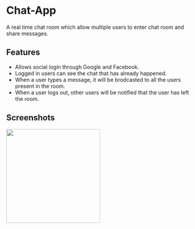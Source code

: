 # Chat-App
A real time chat room which allow multiple users to enter chat room and share messages.

## Features
 - Allows social login through Google and Facebook.
 - Logged in users can see the chat that has already happened.
 - When a user types a message, it will be brodcasted to all the users present in the room.
 - When a user logs out, other users will be notified that the user has left the room.
 
 
## Screenshots

<img src="Images/Googlr Login.png" width="250" /> <br/> <br/>

